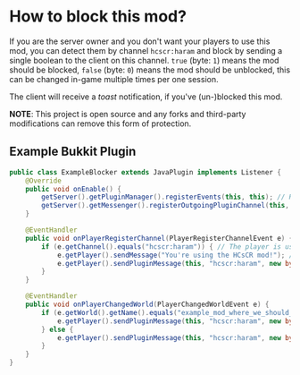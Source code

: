 # How to block this mod?
If you are the server owner and you don't want your players to use this mod, you can detect
them by channel `hcscr:haram` and block by sending a single boolean  to the client on this channel.
`true` (byte: `1`) means the mod should be blocked, `false` (byte: `0`) means the mod should be unblocked,
this can be changed in-game multiple times per one session.

The client will receive a *toast* notification, if you've (un-)blocked this mod.

**NOTE**: This project is open source and any forks and third-party modifications can remove this form of protection.

## Example Bukkit Plugin
```java
public class ExampleBlocker extends JavaPlugin implements Listener {
    @Override
    public void onEnable() {
        getServer().getPluginManager().registerEvents(this, this); // Register this class as a listener for event handlers below.
        getServer().getMessenger().registerOutgoingPluginChannel(this, "hcscr:haram"); // Register mod's channel for sending messages.
    }

    @EventHandler
    public void onPlayerRegisterChannel(PlayerRegisterChannelEvent e) {
        if (e.getChannel().equals("hcscr:haram")) { // The player is using the mod.
            e.getPlayer().sendMessage("You're using the HCsCR mod!"); // Do anything with this mod.
            e.getPlayer().sendPluginMessage(this, "hcscr:haram", new byte[] {1}); // Block the mod via '1' (`true`) byte. (You can unblock by sending '0' (`false`))
        }
    }

    @EventHandler
    public void onPlayerChangedWorld(PlayerChangedWorldEvent e) {
        if (e.getWorld().getName().equals("example_mod_where_we_should_unblock_the_mod")) { // Example usage case.
            e.getPlayer().sendPluginMessage(this, "hcscr:haram", new byte[] {0}); // Unblock the mod via '0' (`false`) byte.
        } else {
            e.getPlayer().sendPluginMessage(this, "hcscr:haram", new byte[] {1}); // Block the mod via '1' (`true`) byte.
        }
    }
}
```